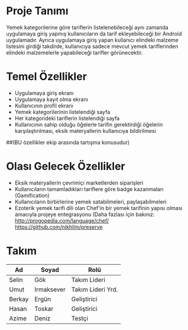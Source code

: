 # Proje Tanımı
Yemek kategorilerine göre tariflerin listelenebileceği aynı zamanda uygulamaya giriş yapmış kullanıcıların da tarif 
ekleyebileceği bir Android uygulamadır. Ayrıca uygulamaya giriş yapan kullanıcı elindeki malzeme listesini girdiği takdirde, 
kullanıcıya sadece mevcut yemek tariflerinden elindeki malzemelerle yapabileceği tarifler görünecektir.

# Temel Özellikler
* Uygulamaya giriş ekranı
* Uygulamaya kayıt olma ekranı
* Kullanıcının profil ekranı
* Yemek kategorilerinin listelendiği sayfa
* Her kategorideki tariflerin listelendiği sayfa
* Kullanıcının sahip olduğu öğelerle tarifin gerektirdiği öğelerin karşılaştırılması, eksik materyallerin kullanıcıya       bildirilmesi

##(BU özellikler ekip arasında tartışma konusudur)
# Olası Gelecek Özellikler
* Eksik materyallerin çevrimiçi marketlerden siparişleri
* Kullanıcıların tamamladıkları tariflere göre badge kazanmaları (Gamification)
* Kullanıcıların birbirlerine yemek satabilmeleri, paylaşabilmeleri
* Ezoterik yemek tarifi dili olan Chef'in bir yemek tarifinin yapısı olması amacıyla projeye entegrasyonu (Daha fazlası için bakınız: 
http://progopedia.com/language/chef/
https://github.com/nikhilm/preserve

# Takım
Ad | Soyad | Rolü
---| ----- | ----
Selin | Gök | Takım Lideri
Umut | Irmaksever | Takım Lideri Yrd.
Berkay | Ergün | Geliştirici
Hasan | Toskar | Geliştirici
Azime | Deniz | Testçi
